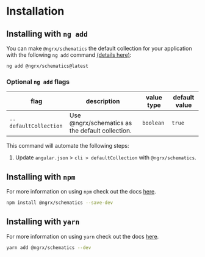 # Installation

## Installing with `ng add`

You can make `@ngrx/schematics` the default collection for your application with the following `ng add` command <a href="https://angular.io/cli/add" target="_blank">(details here)</a>:

```sh
ng add @ngrx/schematics@latest
```

### Optional `ng add` flags

| flag | description | value type | default value |
| --- | --- | --- | ---
| `--defaultCollection` | Use @ngrx/schematics as the default collection. | `boolean` | `true`

This command will automate the following steps:

1. Update `angular.json` > `cli > defaultCollection` with `@ngrx/schematics`.

## Installing with `npm`

For more information on using `npm` check out the docs <a href="https://docs.npmjs.com/cli/install" target="_blank">here</a>.

```sh
npm install @ngrx/schematics --save-dev
```

## Installing with `yarn`

For more information on using `yarn` check out the docs <a href="https://yarnpkg.com/getting-started/usage#installing-all-the-dependencies" target="_blank">here</a>.

```sh
yarn add @ngrx/schematics --dev
```
